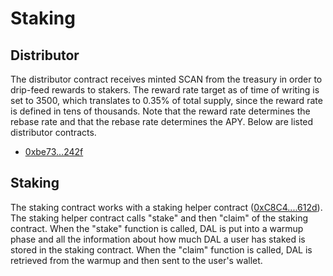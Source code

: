 # Staking

## Distributor

The distributor contract receives minted SCAN from the treasury in order to drip-feed rewards to stakers. The reward rate target as of time of writing is set to 3500, which translates to 0.35% of total supply, since the reward rate is defined in tens of thousands. Note that the reward rate determines the rebase rate and that the rebase rate determines the APY. Below are listed distributor contracts.

- [0xbe73...242f](https://bscscan.com/address/0x162F77345c19Ae0CC028182A99Ce695733581D8e)

## Staking

The staking contract works with a staking helper contract \([0xC8C4....612d](https://bscscan.com/address/0xA5D8b1c1e8Ea40Cc1736e75Ad575eDD29859A7dD)\). The staking helper contract calls "stake" and then "claim" of the staking contract. When the "stake" function is called, DAL is put into a warmup phase and all the information about how much DAL a user has staked is stored in the staking contract. When the "claim" function is called, DAL is retrieved from the warmup and then sent to the user's wallet.
